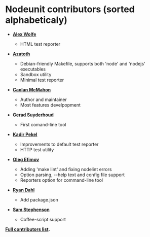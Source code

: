 Nodeunit contributors (sorted alphabeticaly)
============================================

* **[Alex Wolfe](http://github.com/alexkwolfe)**

  * HTML test reporter

* **[Azatoth](http://github.com/azatoth)**

  * Debian-friendly Makefile, supports both 'node' and 'nodejs' executables
  * Sandbox utility
  * Minimal test reporter

* **[Caolan McMahon](http://github.com/caolan)**

  * Author and maintainer
  * Most features develpopment

* **[Gerad Suyderhoud](http://github.com/gerad)**

  * First comand-line tool

* **[Kadir Pekel](http://github.com/coffeemate)**

  * Improvements to default test reporter
  * HTTP test utility

* **[Oleg Efimov](http://github.com/Sannis)**

  * Adding 'make lint' and fixing nodelint errors
  * Option parsing, --help text and config file support
  * Reporters option for command-line tool

* **[Ryan Dahl](http://github.com/ry)**

  * Add package.json

* **[Sam Stephenson](http://github.com/sstephenson)**

  * Coffee-script support

**[Full contributors list](http://github.com/caolan/nodeunit/contributors).**

